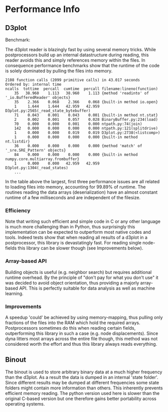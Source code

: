 # Performance Info

## D3plot

Benchmark:

The d3plot reader is blazingly fast by using several memory tricks.
While postprocessors build up an internal datastructure during reading, this
reader avoids this and simply references memory within the files.
In consequence performance benchmarks show that the runtime of the code is
solely dominated by pulling the files into memory.

```text
2108 function calls (2099 primitive calls) in 43.017 seconds 
Ordered by: internal time
ncalls  tottime  percall  cumtime  percall filename:lineno(function)
    35   38.960    1.113   38.960    1.113 {method 'readinto' of '_io.BufferedReader' objects}
    35    2.366    0.068    2.366    0.068 {built-in method io.open}
    1     1.644    1.644   42.959   42.959 D3plot.py:2565(_read_state_bytebuffer)
    71    0.043    0.001    0.043    0.001 {built-in method nt.stat}
    2     0.002    0.001    0.057    0.028 BinaryBuffer.py:234(load)
    70    0.000    0.000    0.001    0.000 ntpath.py:74(join)
    142   0.000    0.000    0.000    0.000 ntpath.py:121(splitdrive)
    1     0.000    0.000    0.019    0.019 D3plot.py:2738(<listcomp>)
    1     0.000    0.000    0.000    0.000 {built-in method nt.listdir}
    36    0.000    0.000    0.000    0.000 {method 'match' of '_sre.SRE_Pattern' objects}
    84    0.000    0.000    0.000    0.000 {built-in method numpy.core.multiarray.frombuffer} 
    1     0.000    0.000   42.959   42.959 D3plot.py:1304(_read_states)
    ...
```

In the table above the largest, first three performance issues are all related
to loading files into memory, accounting for 99.89% of runtime.
The routines reading the data arrays (deserialization) have an almost constant
runtime of a few milliseconds and are independent of the filesize.

### Efficiency

Note that writing such efficient and simple code in C or any other language is
much more challenging than in Python, thus surprisingly this implementation can
be expected to outperform most native codes and tools.
Indeed tests show that when reading all results of a d3plot in a postprocessor,
this library is devastatingly fast.
For reading single node-fields this library can be slower though (see
Improvements below).

### Array-based API

Building objects is useful (e.g. neighbor search) but requires additional
runtime overhead.
By the principle of "don't pay for what you don't use" it was decided to avoid
object orientation, thus providing a majorly array-based API.
This is perfectly suitable for data analysis as well as machine learning.

### Improvements

A speedup 'could' be achieved by using memory-mapping, thus pulling only
fractions of the files into the RAM which hold the required arrays.
Postprocessors sometimes do this when reading certain fields, outperforming
this library in such a case (e.g. node displacements).
Since dyna litters most arrays across the entire file though, this method was
not considered worth the effort and thus this library always reads everything.

## Binout

The binout is used to store arbitrary binary data at a much higher frequency
than the d3plot.
As a result the data is dumped in an internal 'state folder'.
Since different results may be dumped at different frequencies some state
folders might contain more information than others.
This inherently prevents efficient memory reading.
The python version used here is slower than the original C-based version but
one therefore gains better portability across operating systems.
